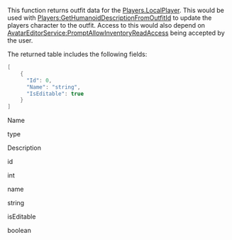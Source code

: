 This function returns outfit data for the [Players.LocalPlayer](https://developer.roblox.com/en-us/api-reference/property/Players/LocalPlayer). This would be used with [Players:GetHumanoidDescriptionFromOutfitId](https://developer.roblox.com/en-us/api-reference/function/Players/GetHumanoidDescriptionFromOutfitId) to update the players character to the outfit. Access to this would also depend on [AvatarEditorService:PromptAllowInventoryReadAccess](https://developer.roblox.com/en-us/api-reference/function/AvatarEditorService/PromptAllowInventoryReadAccess) being accepted by the user.

The returned table includes the following fields:

```lua
[
    {
      "Id": 0,
      "Name": "string",
      "IsEditable": true
    }
]
``` 

Name

type

Description

id

int

name

string

isEditable

boolean
